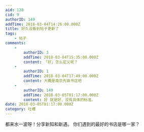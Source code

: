 ```yaml
---
aid: 128
cid: 9
authorID: 149
addTime: 2018-03-04T14:26:00.000Z
title: 好久没看到帖子更新了
tags:
    - 帖子
comments:
    -
        authorID: 3
        addTime: 2018-03-04T15:35:00.000Z
        content: 「好」怎么定义呢？
    -
        authorID: 1
        addTime: 2018-03-04T17:49:00.000Z
        content: 大概是南京先锋书店吧
    -
        authorID: 149
        addTime: 2018-03-05T01:17:00.000Z
        content: 好 就是好，没有具体的标准。
date: 2018-03-05T01:17:00.000Z
category: 吐槽
---
```


都来水一波呀！分享新知和新遇。 你们遇到的最好的书店是哪一家？
